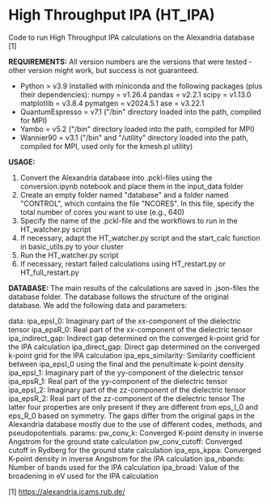 # High Throughput IPA (HT_IPA)
Code to run High Throughput IPA calculations on the Alexandria database [1]

**REQUIREMENTS:**
All version numbers are the versions that were tested - other version might work, but success is not guaranteed.

- Python > v3.9
    Installed with miniconda and the following packages (plus their dependencies):
        numpy = v1.26.4
        pandas = v2.2.1
        scipy = v1.13.0
        matplotlib = v3.8.4
        pymatgen = v2024.5.1
        ase = v3.22.1
- QuantumEspresso = v7.1 ("/bin" directory loaded into the path, compiled for MPI)
- Yambo = v5.2 ("/bin" directory loaded into the path, compiled for MPI)
- Wannier90 = v3.1 ("/bin" and "/utility" directory loaded into the path, compiled for MPI, used only for the kmesh.pl utility)


**USAGE:**

1. Convert the Alexandria database into .pckl-files using the conversion.ipynb notebook and place them in the input_data folder
2. Create an empty folder named "database" and a folder named "CONTROL", which contains the file "NCORES". In this file, specify the total number of cores you want to use (e.g., 640)
3. Specify the name of the .pckl-file and the workflows to run in the HT_watcher.py script
4. If necessary, adapt the HT_watcher.py script and the start_calc function in basic_utils.py to your cluster
5. Run the HT_watcher.py script
6. If necessary, restart failed calculations using HT_restart.py or HT_full_restart.py


**DATABASE:**
The main results of the calculations are saved in .json-files the database folder.
The database follows the structure of the original database.
We add the following data and parameters:

data:
    ipa_epsI_0:         Imaginary part of the xx-component of the dielectric tensor
    ipa_epsR_0:         Real part of the xx-component of the dielectric tensor
    ipa_indirect_gap:   Indirect gap determined on the converged k-point grid for the IPA calculation
    ipa_direct_gap:     Direct gap determined on the converged k-point grid for the IPA calculation
    ipa_eps_similarity: Similarity coefficient between ipa_epsI_0 using the final and the penultimate k-point density
    ipa_epsI_1:         Imaginary part of the yy-component of the dielectric tensor
    ipa_epsR_1:         Real part of the yy-component of the dielectric tensor
    ipa_epsI_2:         Imaginary part of the zz-component of the dielectric tensor
    ipa_epsR_2:         Real part of the zz-component of the dielectric tensor
The latter four properties are only present if they are different from eps_I_0 and eps_R_0 based on symmetry.
The gaps differ from the original gaps in the Alexandria database mostly due to the use of different codes, methods, and pseudopotentials.
params:
    pw_conv_k:          Converged K-point density in inverse Angstrom for the ground state calculation
    pw_conv_cutoff:     Converged cutoff in Rydberg for the ground state calculation
    ipa_eps_kppa:       Converged K-point density in inverse Angstrom for the IPA calculation
    ipa_nbands:         Number of bands used for the IPA calculation
    ipa_broad:          Value of the broadening in eV used for the IPA calculation


[1] https://alexandria.icams.rub.de/